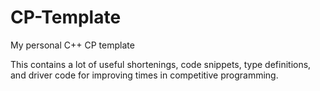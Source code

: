 # CP-Template

My personal C++ CP template

This contains a lot of useful shortenings, code snippets, type definitions, and driver code for improving times in competitive programming.
